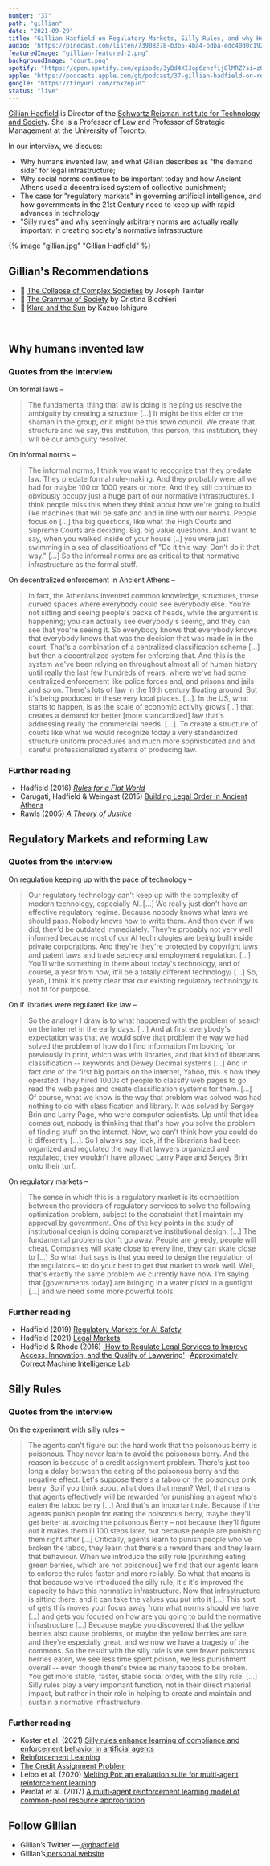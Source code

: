 ```yaml
---
number: "37"
path: "gillian"
date: "2021-09-29"
title: "Gillian Hadfield on Regulatory Markets, Silly Rules, and why Humans Invented Law"
audio: "https://pinecast.com/listen/73908278-b3b5-4ba4-bdba-edc40d0c1929.mp3"
featuredImage: "gillian-featured-2.png"
backgroundImage: "court.png"
spotify: "https://open.spotify.com/episode/3yBd4XIJop6znzfijGlMRZ?si=z07EScXYTxWlWpI7gNL0MA&dl_branch=1"
apple: "https://podcasts.apple.com/gb/podcast/37-gillian-hadfield-on-regulatory-markets-silly-rules/id1496501781?i=1000537025479"
google: "https://tinyurl.com/rbx2ep7n"
status: "live"
---
```


[Gillian Hadfield](https://www.law.utoronto.ca/faculty-staff/full-time-faculty/gillian-hadfield) is Director of the [Schwartz Reisman Institute for Technology and Society](https://srinstitute.utoronto.ca/). She is a Professor of Law and Professor of Strategic Management at the University of Toronto.

In our interview, we discuss:

- Why humans invented law, and what Gillian describes as "the demand side" for legal infrastructure;
- Why social norms continue to be important today and how Ancient Athens used a decentralised system of collective punishment;
- The case for "regulatory markets" in governing artificial intelligence, and how governments in the 21st Century need to keep up with rapid advances in technology
- "Silly rules" and why seemingly arbitrary norms are actually really important in creating society's normative infrastructure

<div class="episode-image_variable max-600">

{% image "gillian.jpg" "Gillian Hadfield" %}

</div>

## Gillian's Recommendations

- 📖 [The Collapse of Complex Societies](https://www.goodreads.com/book/show/8211037-the-collapse-of-complex-societies) by Joseph Tainter
- 📖 [The Grammar of Society](https://www.goodreads.com/book/show/398264.The_Grammar_of_Society) by Cristina Bicchieri
- 📖 [Klara and the Sun](https://www.goodreads.com/book/show/54120408-klara-and-the-sun) by Kazuo Ishiguro

<div className="bookshelf" > <Book url="https://www.goodreads.com/book/show/8211037-the-collapse-of-complex-societies" image="book-gillian-1" spineColor="#333333"/> <Book url="https://www.goodreads.com/book/show/398264.The_Grammar_of_Society" image="book-gillian-2" spineColor="#f65754"/> <Book url="https://www.goodreads.com/book/show/54120408-klara-and-the-sun" image="book-gillian-3" spineColor="#f94045"/> </div><br/>

## Why humans invented law

### Quotes from the interview

On formal laws –
> The fundamental thing that law is doing is helping us resolve the ambiguity by creating a structure [...] It might be this elder or the shaman in the group, or it might be this town council. We create that structure and we say, this institution, this person, this institution, they will be our ambiguity resolver. 

On informal norms –
> The informal norms, I think you want to recognize that they predate law. They predate formal rule-making. And they probably were all we had for maybe 100 or 1000 years or more. And they still continue to, obviously occupy just a huge part of our normative infrastructures.
> I think people miss this when they think about how we're going to build like machines that will be safe and and in line with our norms. People focus on [...] the big questions, like what the High Courts and Supreme Courts are deciding. Big, big value questions. And I want to say, when you walked inside of your house [..] you were just swimming in a sea of classifications of "Do it this way. Don't do it that way." [...] So the informal norms are as critical to that normative infrastructure as the formal stuff.

On decentralized enforcement in Ancient Athens –
> In fact, the Athenians invented common knowledge, structures, these curved spaces where everybody could see everybody else. You're not sitting and seeing people's backs of heads, while the argument is happening; you can actually see everybody's seeing, and they can see that you're seeing it. So everybody knows that everybody knows that everybody knows that was the decision that was made in in the court. That's a combination of a centralized classification scheme [...] but then a decentralized system for enforcing that. And this is the system we've been relying on throughout almost all of human history until really the last few hundreds of years, where we've had some centralized enforcement like police forces and, and prisons and jails and so on.
> There's lots of law in the 19th century floating around. But it's being produced in these very local places. [...]. In the US, what starts to happen, is as the scale of economic activity grows [...] that creates a demand for better [more standardized] law that's addressing really the commercial needs. [...]. To create a structure of courts like what we would recognize today a very standardized structure uniform procedures and much more sophisticated and and careful professionalized systems of producing law.

### Further reading

- Hadfield (2016) [*Rules for a Flat World*](https://www.goodreads.com/book/show/29587067-rules-for-a-flat-world?from_search=true&from_srp=true&qid=2UDitSuDaw&rank=1)
- Carugati, Hadfield & Weingast (2015) [Building Legal Order in Ancient Athens](https://works.bepress.com/ghadfield/58/)
- Rawls (2005) [*A Theory of Justice*](https://en.wikipedia.org/wiki/A_Theory_of_Justice)

## Regulatory Markets and reforming Law

### Quotes from the interview

On regulation keeping up with the pace of technology –
> Our regulatory technology can't keep up with the complexity of modern technology, especially AI. [...] We really just don't have an effective regulatory regime. Because nobody knows what laws we should pass. Nobody knows how to write them. And then even if we did, they'd be outdated immediately. They're probably not very well informed because most of our AI technologies are being built inside private corporations. And they're they're protected by copyright laws and patent laws and trade secrecy and employment regulation. [...] You'll write something in there about today's technology, and of course, a year from now, it'll be a totally different technology/ [...] So, yeah, I think it's pretty clear that our existing regulatory technology is not fit for purpose.

On if libraries were regulated like law –
> So the analogy I draw is to what happened with the problem of search on the internet in the early days. [...] And at first everybody's expectation was that we would solve that problem the way we had solved the problem of how do I find information I'm looking for previously in print, which was with libraries, and that kind of librarians classification -- keywords and Dewey Decimal systems [...] And in fact one of the first big portals on the internet, Yahoo, this is how they operated. They hired 1000s of people to classify web pages to go read the web pages and create classification systems for them. [...] 
> Of course, what we know is the way that problem was solved was had nothing to do with classification and library. It was solved by Sergey Brin and Larry Page, who were computer scientists. Up until that idea comes out, nobody is thinking that that's how you solve the problem of finding stuff on the internet. Now, we can't think how you could do it differently [...]. So I always say, look, if the librarians had been organized and regulated the way that lawyers organized and regulated, they wouldn't have allowed Larry Page and Sergey Brin onto their turf.

On regulatory markets –
>The sense in which this is a regulatory market is its competition between the providers of regulatory services to solve the following optimization problem, subject to the constraint that I maintain my approval by government.
> One of the key points in the study of institutional design is doing comparative institutional design. [...] The fundamental problems don't go away. People are greedy, people will cheat. Companies will skate close to every line, they can skate close to [...] So what that says is that you need to design the regulation of the regulators – to do your best to get that market to work well. Well, that's exactly the same problem we currently have now. I'm saying that [governments today] are bringing in a water pistol to a gunfight [...] and we need some more powerful tools.

### Further reading
- Hadfield (2019) [Regulatory Markets for AI Safety](https://works.bepress.com/ghadfield/70/)
- Hadfield (2021) [Legal Markets](https://works.bepress.com/ghadfield/71/)
- Hadfield & Rhode (2016) ['How to Regulate Legal Services to Improve Access, Innovation, and the Quality of Lawyering'](https://works.bepress.com/ghadfield/60/)
-[Approximately Correct Machine Intelligence Lab](https://acmilab.org/)

## Silly Rules

### Quotes from the interview
On the experiment with silly rules –
> The agents can't figure out the hard work that the poisonous berry is poisonous. They never learn to avoid the poisonous berry. And the reason is because of a credit assignment problem. There's just too long a delay between the eating of the poisonous berry and the negative effect.
> Let's suppose there's a taboo on the poisonous pink berry. So if you think about what does that mean? Well, that means that agents effectively will be rewarded for punishing an agent who's eaten the taboo berry [...] And that's an important rule. Because if the agents punish people for eating the poisonous berry, maybe they'll get better at avoiding the poisonous Berry – not because they'll figure out it makes them ill 100 steps later, but because people are punishing them right after [...] Critically, agents learn to punish people who've broken the taboo, they learn that there's a reward there and they learn that behaviour.
> When we introduce the silly rule [punishing eating green berries, which are not poisonous] we find that our agents learn to enforce the rules faster and more reliably. So what that means is that because we've introduced the silly rule, it's it's improved the capacity to have this normative infrastructure. 
> Now that infrastructure is sitting there, and it can take the values you put into it [...] This sort of gets this moves your focus away from what norms should we have [...] and gets you focused on how are you going to build the normative infrastructure [...] Because maybe you discovered that the yellow berries also cause problems, or maybe the yellow berries are rare, and they're especially great, and we now we have a tragedy of the commons.
> So the result with the silly rule is we see fewer poisonous berries eaten, we see less time spent poison, we less punishment overall -- even though there's twice as many taboos to be broken. You get more stable, faster, stable social order, with the silly rule. [...] Silly rules play a very important function, not in their direct material impact, but rather in their role in helping to create and maintain and sustain a normative infrastructure. 

### Further reading
- Koster et al. (2021) [Silly rules enhance learning of compliance and enforcement behavior in artificial agents](https://works.bepress.com/ghadfield/72/)
- [Reinforcement Learning](https://en.wikipedia.org/wiki/Reinforcement_learning)
- [The Credit Assignment Problem](https://www.greaterwrong.com/posts/Ajcq9xWi2fmgn8RBJ/the-credit-assignment-problem)
- Leibo et al. (2020) [Melting Pot: an evaluation suite for multi-agent reinforcement learning](https://deepmind.com/research/publications/2021/melting-pot)
- Perolat et al. (2017) [A multi-agent reinforcement learning model of common-pool resource appropriation](https://deepmind.com/research/publications/2019/multi-agent-reinforcement-learning-model-common-pool-resource-appropriation)

## **Follow Gillian**

- Gillian’s Twitter —[ @ghadfield](https://twitter.com/ghadfield)
- Gillian’s[ personal website](https://www.law.utoronto.ca/faculty-staff/full-time-faculty/gillian-hadfield)